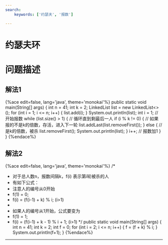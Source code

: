 ```yaml
---
search:
    keywords: ['约瑟夫', '报数']

---
```



# 约瑟夫环

# 问题描述

## 解法1

{%ace edit=false, lang='java', theme='monokai'%}
public static void main(String[] args) {
  int n = 41;
  int k = 2;
  LinkedList<Integer> list = new LinkedList<>();
  for (int i = 1; i <= n; i++) {
    list.add(i);
  }
  System.out.println(list);
  int i = 1; // 开始报数
  while (list.size() > 1) { // 循环直到剩最后一人
    if (i % k != 0) { // 如果报的不是k的倍数，存活，进入下一轮
      list.addLast(list.removeFirst());
    } else { // 是k的倍数，被杀
      list.removeFirst();
      System.out.println(list);
    }
    i++; // 报数加1
  }
}
{%endace%}

## 解法2

{%ace edit=false, lang='java', theme='monokai'%}
/*
 * 对于总人数n，报数间隔k，f(i) 表示第i轮被杀的人
 * 有如下公式：
 * 注意人的编号从0开始
 * f(1) = 0; 
 * f(i) = (f(i-1) + k) % i; (i>1)
 * 
 * 如果人的编号从1开始，公式要变为
 * f(1) = 1; 
 * f(i) = (f(i-1) + k - 1) % i + 1; (i>1)
 */
public static void main(String[] args) {
  int n = 41;
  int k = 2;
  int f = 0;
  for (int i = 2; i <= n; i++) {
    f = (f + k) % i;
  }
  System.out.println(f+1);
}
{%endace%}

---


